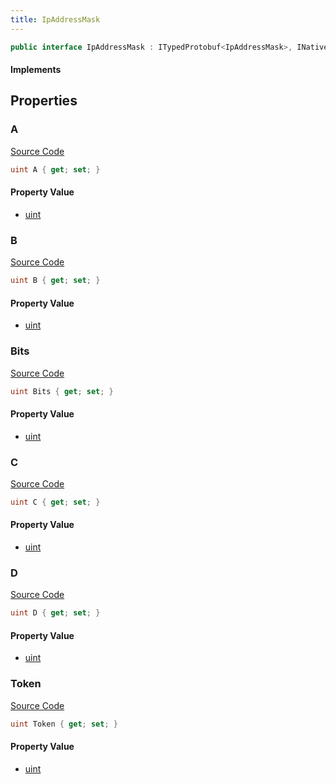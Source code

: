 ```yaml
---
title: IpAddressMask
---
```


```csharp
public interface IpAddressMask : ITypedProtobuf<IpAddressMask>, INativeHandle
```

#### Implements

## Properties

### A

[Source Code](https://github.com/swiftly-solution/swiftlys2/blob/main/managed/src/SwiftlyS2.Generated/Protobufs/Interfaces/IpAddressMask.cs#L13)

```csharp
uint A { get; set; }
```

#### Property Value

- [uint](https://learn.microsoft.com/dotnet/api/system.uint32)

### B

[Source Code](https://github.com/swiftly-solution/swiftlys2/blob/main/managed/src/SwiftlyS2.Generated/Protobufs/Interfaces/IpAddressMask.cs#L16)

```csharp
uint B { get; set; }
```

#### Property Value

- [uint](https://learn.microsoft.com/dotnet/api/system.uint32)

### Bits

[Source Code](https://github.com/swiftly-solution/swiftlys2/blob/main/managed/src/SwiftlyS2.Generated/Protobufs/Interfaces/IpAddressMask.cs#L25)

```csharp
uint Bits { get; set; }
```

#### Property Value

- [uint](https://learn.microsoft.com/dotnet/api/system.uint32)

### C

[Source Code](https://github.com/swiftly-solution/swiftlys2/blob/main/managed/src/SwiftlyS2.Generated/Protobufs/Interfaces/IpAddressMask.cs#L19)

```csharp
uint C { get; set; }
```

#### Property Value

- [uint](https://learn.microsoft.com/dotnet/api/system.uint32)

### D

[Source Code](https://github.com/swiftly-solution/swiftlys2/blob/main/managed/src/SwiftlyS2.Generated/Protobufs/Interfaces/IpAddressMask.cs#L22)

```csharp
uint D { get; set; }
```

#### Property Value

- [uint](https://learn.microsoft.com/dotnet/api/system.uint32)

### Token

[Source Code](https://github.com/swiftly-solution/swiftlys2/blob/main/managed/src/SwiftlyS2.Generated/Protobufs/Interfaces/IpAddressMask.cs#L28)

```csharp
uint Token { get; set; }
```

#### Property Value

- [uint](https://learn.microsoft.com/dotnet/api/system.uint32)

